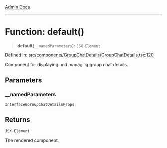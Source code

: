 [Admin Docs](/)

***

# Function: default()

> **default**(`__namedParameters`): `JSX.Element`

Defined in: [src/components/GroupChatDetails/GroupChatDetails.tsx:120](https://github.com/Aad1tya27/talawa-admin/blob/dd4a08e622d0fa38bcf9758a530e8cdf917dbac8/src/components/GroupChatDetails/GroupChatDetails.tsx#L120)

Component for displaying and managing group chat details.

## Parameters

### \_\_namedParameters

`InterfaceGoroupChatDetailsProps`

## Returns

`JSX.Element`

The rendered component.
